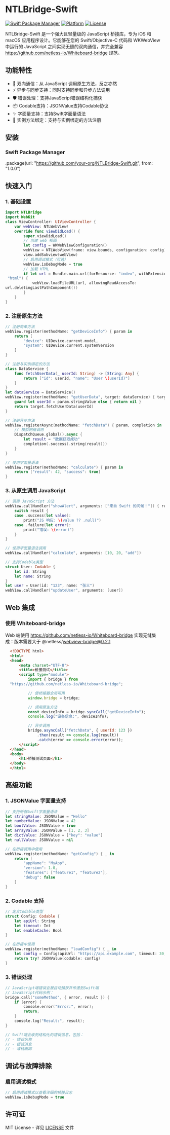 # NTLBridge-Swift

[![Swift Package Manager](https://img.shields.io/badge/SPM-compatible-brightgreen.svg)](https://swift.org/package-manager/)
[![Platform](https://img.shields.io/badge/platform-iOS%2012%2B%20%7C%20macOS%2010.14%2B-blue.svg)](https://developer.apple.com/)
[![License](https://img.shields.io/badge/license-MIT-green.svg)](LICENSE)

NTLBridge-Swift 是一个强大且轻量级的 JavaScript 桥接库，专为 iOS 和 macOS
应用程序设计。它能够在您的 Swift/Objective-C 代码和 WKWebView 中运行的
JavaScript 之间实现无缝的双向通信，并完全兼容
https://github.com/netless-io/Whiteboard-bridge 规范。

## 功能特性

- 🔄 双向通信：从 JavaScript 调用原生方法，反之亦然
- ⚡ 异步与同步支持：同时支持同步和异步方法调用
- 🛡️ 错误处理：支持JavaScript错误结构化捕获
- 📦 Codable支持：JSONValue支持Codable协议
- ✨ 字面量支持：支持Swift字面量语法
- 🔧 实例方法绑定：支持与实例绑定的方法注册

## 安装

### Swift Package Manager

.package(url: "https://github.com/your-org/NTLBridge-Swift.git", from: "1.0.0")

## 快速入门

### 1. 基础设置

```swift
import NTLBridge
import WebKit
class ViewController: UIViewController {
    var webView: NTLWebView!
    override func viewDidLoad() {
        super.viewDidLoad()
        // 创建 web 视图
        let config = WKWebViewConfiguration()
        webView = NTLWebView(frame: view.bounds, configuration: config)
        view.addSubview(webView)
        // 启用调试模式（可选）
        webView.isDebugMode = true
        // 加载 HTML
        if let url = Bundle.main.url(forResource: "index", withExtension:
 "html") {
            webView.loadFileURL(url, allowingReadAccessTo:
url.deletingLastPathComponent())
        }
    }
}
```

### 2. 注册原生方法

```swift
// 注册简单方法
webView.register(methodName: "getDeviceInfo") { param in
    return [
        "device": UIDevice.current.model,
        "system": UIDevice.current.systemVersion
    ]
}

// 注册与实例绑定的方法
class DataService {
    func fetchUserData(_ userId: String) -> [String: Any] {
        return ["id": userId, "name": "User \(userId)"]
    }
}
let dataService = DataService()
webView.register(methodName: "getUserData", target: dataService) { target, param in
    guard let userId = param.stringValue else { return nil }
    return target.fetchUserData(userId)
}

// 注册异步方法
webView.registerAsync(methodName: "fetchData") { param, completion in
    // 模拟网络调用
    DispatchQueue.global().async {
        let result = "数据获取成功"
        completion(.success(.string(result)))
    }
}

// 使用字面量语法
webView.register(methodName: "calculate") { param in
    return ["result": 42, "success": true]
}
```

### 3. 从原生调用 JavaScript

```swift
// 调用 JavaScript 方法
webView.callHandler("showAlert", arguments: ["来自 Swift 的问候！"]) { result in
    switch result {
    case .success(let value):
        print("JS 响应: \(value ?? .null)")
    case .failure(let error):
        print("错误: \(error)")
    }
}

// 使用字面量语法调用
webView.callHandler("calculate", arguments: [10, 20, "add"])

// 支持Codable类型
struct User: Codable {
    let id: String
    let name: String
}
let user = User(id: "123", name: "张三")
webView.callHandler("updateUser", arguments: [user])
```

## Web 集成

### 使用 Whiteboard-bridge

Web 端使用 https://github.com/netless-io/Whiteboard-bridge 实现无缝集成：版本需要大于 @netless/webview-bridge@0.2.1

```html
  <!DOCTYPE html>
  <html>
  <head>
      <meta charset="UTF-8">
      <title>桥接测试</title>
      <script type="module">
          import { bridge } from
  "https://github.com/netless-io/Whiteboard-bridge";

          // 使桥接器全局可用
          window.bridge = bridge;

          // 调用原生方法
          const deviceInfo = bridge.syncCall("getDeviceInfo");
          console.log("设备信息:", deviceInfo);

          // 异步调用
          bridge.asyncCall("fetchData", { userId: 123 })
              .then(result => console.log(result))
              .catch(error => console.error(error));
      </script>
  </head>
  <body>
      <h1>桥接测试页面</h1>
  </body>
  </html>
```

## 高级功能

### 1. JSONValue 字面量支持

```swift
// 支持所有Swift字面量语法
let stringValue: JSONValue = "Hello"
let numberValue: JSONValue = 42
let boolValue: JSONValue = true
let arrayValue: JSONValue = [1, 2, 3]
let dictValue: JSONValue = ["key": "value"]
let nullValue: JSONValue = nil

// 在桥接调用中使用
webView.register(methodName: "getConfig") { _ in
    return [
        "appName": "MyApp",
        "version": 1.0,
        "features": ["feature1", "feature2"],
        "debug": false
    ]
}
```

### 2. Codable 支持

```swift
// 定义Codable类型
struct Config: Codable {
    let apiUrl: String
    let timeout: Int
    let enableCache: Bool
}

// 在桥接中使用
webView.register(methodName: "loadConfig") { _ in
    let config = Config(apiUrl: "https://api.example.com", timeout: 30, enableCache: true)
    return try? JSONValue(codable: config)
}
```

### 3. 错误处理

```swift
// JavaScript端错误会被自动捕获并传递到Swift端
// JavaScript代码示例：
bridge.call("someMethod", { error, result }) {
    if (error) {
        console.error("Error:", error);
        return;
    }
    console.log("Result:", result);
}

// Swift端会收到结构化的错误信息，包括：
// - 错误名称
// - 错误消息  
// - 堆栈跟踪
```

## 调试与故障排除

### 启用调试模式

```swift
// 启用调试模式以查看详细的桥接日志
webView.isDebugMode = true
```

## 许可证

MIT License - 详见 [LICENSE](LICENSE) 文件
